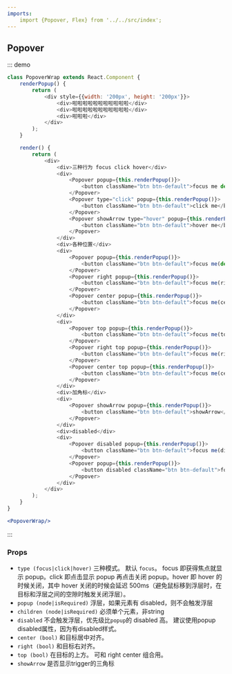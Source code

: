 ```yaml
---
imports:
    import {Popover, Flex} from '../../src/index';
---
```

## Popover

::: demo
```js
class PopoverWrap extends React.Component {
    renderPopup() {
        return (
            <div style={{width: '200px', height: '200px'}}>
                <div>啦啦啦啦啦啦啦啦啦啦啦</div>
                <div>啦啦啦啦啦啦啦啦啦啦啦</div>
                <div>啦啦啦</div>
            </div>
        );
    }

    render() {
        return (
            <div>
                <div>三种行为 focus click hover</div>
                <div>
                    <Popover popup={this.renderPopup()}>
                        <button className="btn btn-default">focus me default</button>
                    </Popover>
                    <Popover type="click" popup={this.renderPopup()}>
                        <button className="btn btn-default">click me</button>
                    </Popover>
                    <Popover showArrow type="hover" popup={this.renderPopup()}>
                        <button className="btn btn-default">hover me</button>
                    </Popover>
                </div>
                <div>各种位置</div>
                <div>
                    <Popover popup={this.renderPopup()}>
                        <button className="btn btn-default">focus me(default)</button>
                    </Popover>
                    <Popover right popup={this.renderPopup()}>
                        <button className="btn btn-default">focus me(right)</button>
                    </Popover>
                    <Popover center popup={this.renderPopup()}>
                        <button className="btn btn-default">focus me(center)</button>
                    </Popover>
                </div>
                <div>
                    <Popover top popup={this.renderPopup()}>
                        <button className="btn btn-default">focus me(top)</button>
                    </Popover>
                    <Popover right top popup={this.renderPopup()}>
                        <button className="btn btn-default">focus me(right top)</button>
                    </Popover>
                    <Popover center top popup={this.renderPopup()}>
                        <button className="btn btn-default">focus me(center top)</button>
                    </Popover>
                </div>
                <div>加角标</div>
                <div>
                    <Popover showArrow popup={this.renderPopup()}>
                        <button className="btn btn-default">showArrow</button>
                    </Popover>
                </div>
                <div>disabled</div>
                <div>
                    <Popover disabled popup={this.renderPopup()}>
                        <button className="btn btn-default">focus me(disabled)</button>
                    </Popover>
                    <Popover popup={this.renderPopup()}>
                        <button disabled className="btn btn-default">focus me(inner disabled)</button>
                    </Popover>
                </div>
            </div>
        );
    }
}
```
```jsx
<PopoverWrap/>
```
:::

### Props

- `type (focus|click|hover)` 三种模式。 默认 `focus`。 focus 即获得焦点就显示 popup。click 即点击显示 popup 再点击关闭 popup。hover 即 hover 的时候关闭，其中 hover 关闭的时候会延迟 500ms（避免鼠标移到浮层时，在目标和浮层之间的空隙时触发关闭浮层）。
- `popup (node|isRequired)` 浮层，如果元素有 disabled，则不会触发浮层
- `children (node|isRequired)` 必须单个元素，非string
- `disabled` 不会触发浮层，优先级比`popup`的 disabled 高。 建议使用popup disabled属性，因为有disabled样式。
- `center (bool)` 和目标居中对齐。
- `right (bool)` 和目标右对齐。
- `top (bool)` 在目标的上方。 可和 right center 组合用。
- `showArrow`  是否显示trigger的三角标